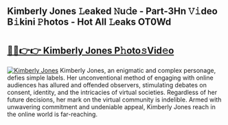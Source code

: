 ## Kimberly Jones 𝙻eaked 𝙽u𝚍e - Part-3Hn 𝚅𝚒deo B𝚒kini 𝙿hotos - Hot All 𝙻eaks OT0Wd

# <h2><a href="http://ld0dwij.urlbe.top/?page=Kimberly+Jones">🔗🔗👉👉 Kimberly Jones P𝚑oto𝚜Vid𝚎o</a></h2>

[![Kimberly Jones](https://i.imgur.com/eBuTRDB.gif)](http://ld0dwij.urlbe.top/?page=Kimberly+Jones)
Kimberly Jones, an enigmatic and complex personage, defies simple labels. Her unconventional method of engaging with online audiences has allured and offended observers, stimulating debates on consent, identity, and the intricacies of virtual societies. Regardless of her future decisions, her mark on the virtual community is indelible. Armed with unwavering commitment and undeniable appeal, Kimberly Jones reach in the online world is far-reaching.
